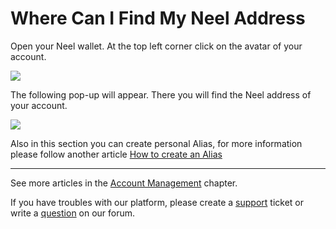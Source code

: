 # Where Can I Find My Neel Address

Open your Neel wallet. At the top left corner click on the avatar of your account.

![](/_assets/neel_address_01.png)

The following pop-up will appear.
There you will find the Neel address of your account.

![](/_assets/neel_address_02.png)

Also in this section you can create personal Alias, for more information please follow another article [How to create an Alias](/neel-client/account-management/creating-an-alias.md)

___

See more articles in the [Account Management](/neel-client/account-management.md) chapter.

If you have troubles with our platform, please create a [support](https://support.neelplatform.com/) ticket or write a [question](https://forum.neelplatform.com/) on our forum.
